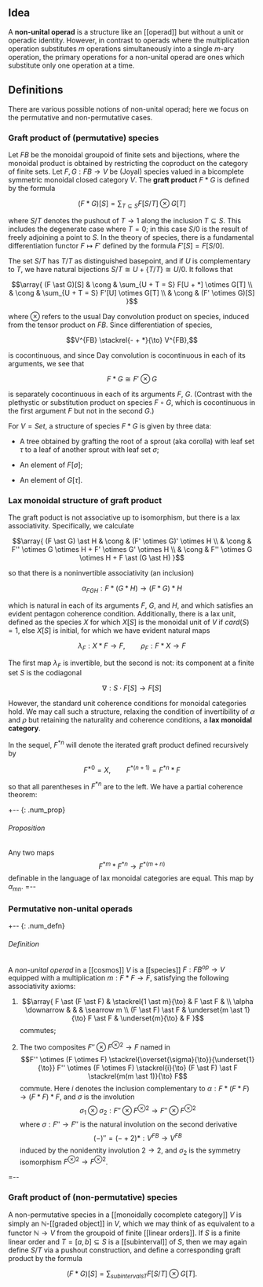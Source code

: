 ## Idea 

A **non-unital operad** is a structure like an [[operad]] but without a unit or operadic identity. However, in contrast to operads where the multiplication operation substitutes $m$ operations simultaneously into a single $m$-ary operation, the primary operations for a non-unital operad are ones which substitute only one operation at a time. 

## Definitions  

There are various possible notions of non-unital operad; here we focus on the permutative and non-permutative cases. 

### Graft product of (permutative) species 

Let $FB$ be the monoidal groupoid of finite sets and bijections, where the monoidal product is obtained by restricting the coproduct on the category of finite sets. Let $F, G: FB \to V$ be (Joyal) species valued in a bicomplete symmetric monoidal closed category $V$. The **graft product** $F \ast G$ is defined by the formula 

$$(F \ast G)[S] = \sum_{T \subseteq S} F[S/T] \otimes G[T]$$ 

where $S/T$ denotes the pushout of $T \to 1$ along the inclusion $T \subseteq S$. This includes the degenerate case where $T = 0$; in this case $S/0$ is the result of freely adjoining a point to $S$. In the theory of species, there is a fundamental differentiation functor $F \mapsto F'$ defined by the formula $F'[S] = F[S/0]$. 

The set $S/T$ has $T/T$ as distinguished basepoint, and if $U$ is complementary to $T$, we have natural bijections $S/T \cong U + \{T/T\} \cong U/0$. It follows that 

$$\array{
(F \ast G)[S] & \cong & \sum_{U + T = S} F[U + *] \otimes G[T] \\
 & \cong & \sum_{U + T = S} F'[U] \otimes G[T] \\
 & \cong & (F' \otimes G)[S]
}$$ 

where $\otimes$ refers to the usual Day convolution product on species, induced from the tensor product on $FB$. Since differentiation of species, 

$$V^{FB} \stackrel{- + *}{\to} V^{FB},$$ 

is cocontinuous, and since Day convolution is cocontinuous in each of its arguments, we see that 

$$F \ast G \cong F' \otimes G$$ 

is separately cocontinuous in each of its arguments $F$, $G$. (Contrast with the plethystic or substitution product on species $F \circ G$, which is cocontinuous in the first argument $F$ but not in the second $G$.) 

For $V = Set$, a structure of species $F \ast G$ is given by three data: 

* A tree obtained by grafting the root of a sprout (aka corolla) with leaf set $\tau$ to a leaf of another sprout with leaf set $\sigma$; 

* An element of $F[\sigma]$; 

* An element of $G[\tau]$. 

### Lax monoidal structure of graft product 

The graft poduct is not associative up to isomorphism, but there is a lax associativity. Specifically, we calculate 

$$\array{
(F \ast G) \ast H & \cong & (F' \otimes G)' \otimes H \\
 & \cong & F'' \otimes G \otimes H + F' \otimes G' \otimes H \\
 & \cong & F'' \otimes G \otimes H + F \ast (G \ast H)
}$$ 

so that there is a noninvertible associativity (an inclusion)  

$$\alpha_{F G H}: F \ast (G \ast H) \to (F \ast G) \ast H$$ 

which is natural in each of its arguments $F$, $G$, and $H$, and which satisfies an evident pentagon coherence condition. Additionally, there is a lax unit, defined as the species $X$ for which $X[S]$ is the monoidal unit of $V$ if $card(S) = 1$, else $X[S]$ is initial, for which we have evident natural maps 

$$\lambda_F: X \ast F \to F, \qquad \rho_F: F \ast X \to F$$

The first map $\lambda_F$ is invertible, but the second is not: its component at a finite set $S$ is the codiagonal 

$$\nabla: S \cdot F[S] \to F[S]$$ 

However, the standard unit coherence conditions for monoidal categories hold. We may call such a structure, relaxing the condition of invertibility of $\alpha$ and $\rho$ but retaining the naturality and coherence conditions, a **lax monoidal category**. 

In the sequel, $F^{\ast n}$ will denote the iterated graft product defined recursively by 

$$F^{\ast 0} = X, \qquad F^{\ast (n+1)} = F^{\ast n} \ast F$$ 

so that all parentheses in $F^{\ast n}$ are to the left. We have a partial coherence theorem: 

+-- {: .num_prop} 
###### Proposition 
Any two maps 
$$F^{\ast m} \ast F^{\ast n} \to F^{\ast (m+n)}$$ 
definable in the language of lax monoidal categories are equal. This map by $\alpha_{m n}$. 
=--

### Permutative non-unital operads 

+-- {: .num_defn} 
###### Definition 
A _non-unital operad_ in a [[cosmos]] $V$ is a [[species]] $F: FB^{op} \to V$ equipped with a multiplication $m: F \ast F \to F$, satisfying the following associativity axioms: 

1. $$\array{
F \ast (F \ast F) & \stackrel{1 \ast m}{\to} & F \ast F & \\
\alpha \downarrow & & & \searrow m \\
(F \ast F) \ast F & \underset{m \ast 1}{\to} F \ast F & \underset{m}{\to} & F
}$$ 
commutes; 

1. The two composites $F'' \otimes F^{\otimes 2} \to F$ named in 
$$F'' \otimes (F \otimes F) \stackrel{\overset{\sigma}{\to}}{\underset{1}{\to}} F'' \otimes (F \otimes F) \stackrel{i}{\to} (F \ast F) \ast F \stackrel{m(m \ast 1)}{\to} F$$ 
commute. Here $i$ denotes the inclusion complementary to $\alpha: F \ast (F \ast F) \to (F \ast F) \ast F$, and $\sigma$ is the involution 
$$\sigma_1 \otimes \sigma_2: F'' \otimes F^{\otimes 2} \to F'' \otimes F^{\otimes 2}$$ 
where $\sigma: F'' \to F''$ is the natural involution on the second derivative
$$(-)'' = (- + 2)*: V^{FB} \to V^{FB}$$ 
induced by the nonidentity involution $2 \to 2$, and $\sigma_2$ is the symmetry isomorphism $F^{\otimes 2} \to F^{\otimes 2}$. 

=-- 

### Graft product of (non-permutative) species 

A non-permutative species in a [[monoidally cocomplete category]] $V$ is simply an $\mathbb{N}$-[[graded object]] in $V$, which we may think of as equivalent to a functor $\mathbb{N} \to V$ from the groupoid of finite [[linear orders]]. If $S$ is a finite linear order and $T = [a, b] \subseteq S$ is a [[subinterval]] of $S$, then we may again define $S/T$ via a pushout construction, and define a corresponding graft product by the formula 

$$(F \ast G)[S] = \sum_{subintervals T} F[S/T] \otimes G[T].$$ 


